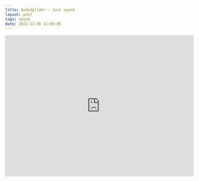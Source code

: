 ```yaml
---
title: Audioglider - Just sound
layout: post
tags: sound
date: 2022-11-30 11:05:05
---
```

<iframe width="603" height="452" src="https://www.youtube.com/embed/n8Z-ozIQBvE" frameborder="0" allowfullscreen="true"></iframe>
